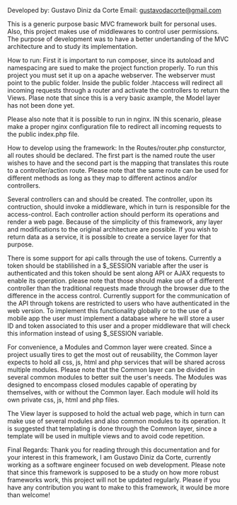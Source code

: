 
Developed by: Gustavo Diniz da Corte
Email: gustavodacorte@gmail.com

This is a generic purpose basic MVC framework built for personal uses. Also, this project makes use of middlewares to control user permissions.
The purpose of development was to have a better undertanding of the MVC architecture and to study its implementation.

How to run:
First it is important to run composer, since its autoload and namespacing are sued to make the project function properly.
To run this project you must set it up on a apache webserver. The webserver must point to the public folder.
Inside the public folder .htaccess will redirect all incoming requests through a router and activate the controllers to return the Views. 
Plase note that since this is a very basic axample, the Model layer has not been done yet.

Please also note that it is possible to run in nginx. IN this scenario, please make a proper nginx configuration file to redirect all incoming requests to the public index.php file.

How to develop using the framework:
In the Routes/router.php consturctor, all routes should be declared. The first part is the named route the user wishes to have and the second part is the mapping that translates this route to a controller/action route. Please note that the same route can be used for different methods as long as they map to different actinos and/or controllers.

Several controllers can and should be created. The controller, upon its contruction, should invoke a middleware, which in turn is responsible for the access-control.
Each controller action should perform its operations and render a web page. Because of the simplicity of this framework, any layer and modifications to the original architecture are possible. If you wish to return data as a service, it is possible to create a service layer for that purpose. 

There is some support for api calls through the use of tokens. Currently a token should be stablilished in a $_SESSION variable after the user is authenticated and this token should be sent along API or AJAX requests to enable its operation. please note that those should make use of a different controller than the traditional requests made through the browser due to the difference in the access control. Currently support for the communication of the API through tokens are restricted to users who have authenticated in the web version. To implement this functionality globally or to the use of a mobile app the user must implement a database where he will store a user ID and token associated to this user and a proper middleware that will check this information instead of using $_SESSION variable.

For convenience, a Modules and Common layer were created. Since a project usually tires to get the most out of reusability, the Common layer expects to hold all css, js, html and php services that will be shared across multiple modules. Please note that the Common layer can be divided in several common modules to better suit the user's needs. The Modules was designed to encompass closed modules capable of operating by themselves, with or without the Common layer. Each module will hold its own private css, js, html and php files. 

The View layer is supposed to hold the actual web page, which in turn can make use of several modules and also common modules to its operation. It is suggested that templating is done through the Common layer, since a template will be used in multiple views and to avoid code repetition.

Final Regards:
Thank you for reading through this documentation and for your interest in this framework, I am Gustavo Diniz da Corte, currently working as a software engineer focused on web development. Please note that since this framework is supposed to be a study on how more robust frameworks work, this project will not be updated regularly. Please if you have any contribution you want to make to this framework, it would be more than welcome!